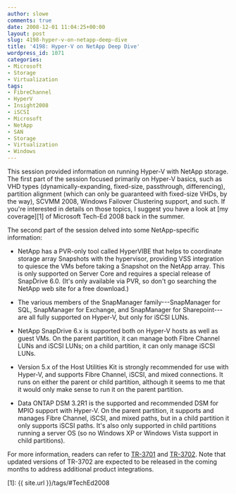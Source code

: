 ```yaml
---
author: slowe
comments: true
date: 2008-12-01 11:04:25+00:00
layout: post
slug: 4198-hyper-v-on-netapp-deep-dive
title: '4198: Hyper-V on NetApp Deep Dive'
wordpress_id: 1071
categories:
- Microsoft
- Storage
- Virtualization
tags:
- FibreChannel
- HyperV
- Insight2008
- iSCSI
- Microsoft
- NetApp
- SAN
- Storage
- Virtualization
- Windows
---
```


This session provided information on running Hyper-V with NetApp storage. The first part of the session focused primarily on Hyper-V basics, such as VHD types (dynamically-expanding, fixed-size, passthrough, differencing), partition alignment (which can only be guaranteed with fixed-size VHDs, by the way), SCVMM 2008, Windows Failover Clustering support, and such. If you're interested in details on those topics, I suggest you have a look at [my coverage][1] of Microsoft Tech-Ed 2008 back in the summer.

The second part of the session delved into some NetApp-specific information:

* NetApp has a PVR-only tool called HyperVIBE that helps to coordinate storage array Snapshots with the hypervisor, providing VSS integration to quiesce the VMs before taking a Snapshot on the NetApp array. This is only supported on Server Core and requires a special release of SnapDrive 6.0. (It's only available via PVR, so don't go searching the NetApp web site for a free download.)

* The various members of the SnapManager family---SnapManager for SQL, SnapManager for Exchange, and SnapManager for Sharepoint---are all fully supported on Hyper-V, but only for iSCSI LUNs.

* NetApp SnapDrive 6.x is supported both on Hyper-V hosts as well as guest VMs. On the parent partition, it can manage both Fibre Channel LUNs and iSCSI LUNs; on a child partition, it can only manage iSCSI LUNs.

* Version 5.x of the Host Utilities Kit is strongly recommended for use with Hyper-V, and supports Fibre Channel, iSCSI, and mixed connections. It runs on either the parent or child partition, although it seems to me that it would only make sense to run it on the parent partition.

* Data ONTAP DSM 3.2R1 is the supported and recommended DSM for MPIO support with Hyper-V. On the parent partition, it supports and manages Fibre Channel, iSCSI, and mixed paths, but in a child partition it only supports iSCSI paths. It's also only supported in child partitions running a server OS (so no Windows XP or Windows Vista support in child partitions).

For more information, readers can refer to [TR-3701](http://www.netapp.com/us/library/technical-reports/tr-3701.html) and [TR-3702](http://www.netapp.com/us/library/technical-reports/tr-3702.html). Note that updated versions of TR-3702 are expected to be released in the coming months to address additional product integrations.

[1]: {{ site.url }}/tags/#TechEd2008
